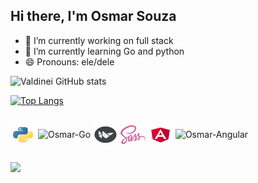 ## Hi there, I'm Osmar Souza

- 🔭 I’m currently working on full stack
- 🌱 I’m currently learning Go and python
- 😄 Pronouns: ele/dele

![Valdinei GitHub stats](https://github-readme-stats.vercel.app/api?username=Osmar-Souza&show_icons=true&theme=blue-green)

[![Top Langs](https://github-readme-stats.vercel.app/api/top-langs/?username=Osmar-Souza&theme=blue-green)](https://github.com/anuraghazra/github-readme-stats)

<div style="display: inline_block"><br>
  <img align="center" alt="Osmar-Python" height="30" width="40" src="https://raw.githubusercontent.com/devicons/devicon/master/icons/python/python-original.svg">
  <img align="center" alt="Osmar-Go" height="30" width="40" src="https://cdn.jsdelivr.net/gh/devicons/devicon/icons/go/go-original.svg">
  <img align="center" alt="Osmar-kivy" height="30" width="40" src="https://github.com/Osmar-Souza/Osmar-Souza/blob/main/kivy_icon2.svg">
  <img align="center" alt="Osmar-Scss" height="30" width="40" src="https://github.com/Osmar-Souza/Osmar-Souza/blob/main/64px-Sass_Logo_Color.svg.png">
  <img align="center" alt="Osmar-Angular" height="30" width="40" src="https://github.com/Osmar-Souza/Osmar-Souza/blob/main/angular.svg">
  <img align="center" alt="Osmar-Angular" height="30" width="40" src="[https://github.com/Osmar-Souza/Osmar-Souza/blob/main/angular.svg](https://upload.wikimedia.org/wikipedia/commons/4/4c/Typescript_logo_2020.svg)">
  
</div>
  
  ##
 
<div>
  <a href="https://www.linkedin.com/in/osmar-de-souza-6a85761b9/" target="_blank"><img src="https://img.shields.io/badge/-LinkedIn-%230077B5?style=for-the-badge&logo=linkedin&logoColor=white" target="_blank"></a>  
</div>
